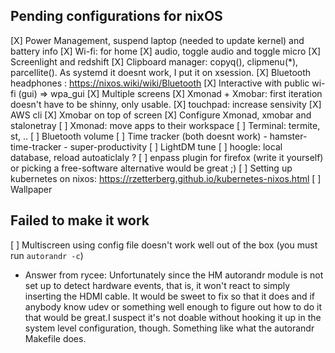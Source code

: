 ## Pending configurations for nixOS

[X] Power Management, suspend laptop (needed to update kernel) and battery info
[X] Wi-fi: for home
[X] audio, toggle audio and toggle micro
[X] Screenlight and redshift
[X] Clipboard manager: copyq(), clipmenu(*), parcellite(). As systemd it doesnt work, I put it on xsession.
[X] Bluetooth headphones : https://nixos.wiki/wiki/Bluetooth
[X] Interactive with public wi-fi (gui) => wpa_gui
[X] Multiple screens
[X] Xmonad + Xmobar: first iteration doesn't have to be shinny, only usable.
[X] touchpad: increase sensivity
[X] AWS cli
[X] Xmobar on top of screen
[X] Configure Xmonad, xmobar and stalonetray
[ ] Xmonad: move apps to their workspace
[ ] Terminal: termite, st, ..
[ ] Bluetooth volume
[ ] Time tracker (both doesnt work)
    - hamster-time-tracker
    - super-productivity
[ ] LightDM tune
[ ] hoogle: local database, reload autoaticlaly ?
[ ] enpass plugin for firefox (write it yourself)
    or picking a free-software alternative would be great ;)
[ ] Setting up kubernetes on nixos: https://rzetterberg.github.io/kubernetes-nixos.html
[ ] Wallpaper

## Failed to make it work

[ ] Multiscreen using config file doesn't work well out of the box (you must run `autorandr -c`)
  - Answer from rycee: Unfortunately since the HM autorandr module is not set up to detect hardware events, that is, it won't react to simply inserting the HDMI cable. It would be sweet to fix so that it does and if anybody know udev or something well enough to figure out how to do it that would be great.I suspect it's not doable without hooking it up in the system level configuration, though. Something like what the autorandr Makefile does.
